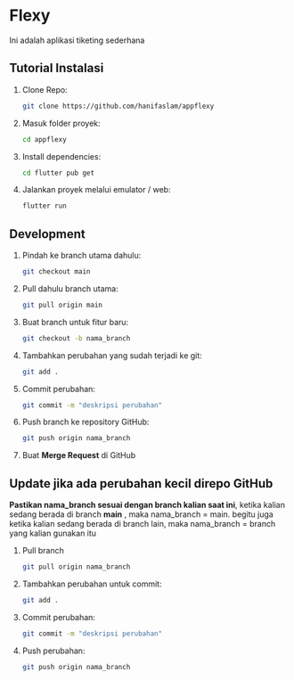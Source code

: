 # Flexy
Ini adalah aplikasi tiketing sederhana

## Tutorial Instalasi
1. Clone Repo:
   ```bash
   git clone https://github.com/hanifaslam/appflexy
   ```
2. Masuk folder proyek:
   ```bash
   cd appflexy
   ```
3. Install dependencies:
   ```bash
   cd flutter pub get
   ```
4. Jalankan proyek melalui emulator / web:
   ```bash
   flutter run
   ```

## Development
1. Pindah ke branch utama dahulu:
   ```bash
   git checkout main
   ```
2. Pull dahulu branch utama:
   ```bash
   git pull origin main
   ```
3. Buat branch untuk fitur baru:
   ```bash
   git checkout -b nama_branch
   ```
4. Tambahkan perubahan yang sudah terjadi ke git:
   ```bash
   git add .
   ```
5. Commit perubahan:
   ```bash
   git commit -m "deskripsi perubahan"
   ```
6. Push branch ke repository GitHub:
   ```bash
   git push origin nama_branch
7. Buat **Merge Request** di GitHub


## Update jika ada perubahan kecil direpo GitHub
**Pastikan nama_branch sesuai dengan branch kalian saat ini**, ketika kalian sedang berada di branch **main** , maka nama_branch = main. begitu juga ketika kalian sedang berada di branch lain, maka nama_branch = branch yang kalian gunakan itu

1. Pull branch
   ```bash
   git pull origin nama_branch
   ```
2. Tambahkan  perubahan untuk commit:
   ```bash
   git add .
   ```
3. Commit perubahan:
   ```bash
   git commit -m "deskripsi perubahan"
   ```
4. Push perubahan:
   ```bash
   git push origin nama_branch
   ```

